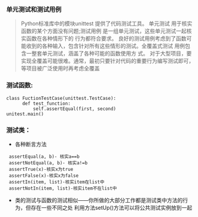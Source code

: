### 单元测试和测试用例
> Python标准库中的模块unittest 提供了代码测试工具。
单元测试 用于核实函数的某个方面没有问题;测试用例 是一组单元测试，这些单元测试一起核实函数在各种情形下的 行为都符合要求。
良好的测试用例考虑到了函数可能收到的各种输入，包含针对所有这些情形的测试。全覆盖式测试 用例包含一整套单元测试，涵盖了各种可能的函数使用方 式。
对于大型项目，要实现全覆盖可能很难。通常，最初只要针对代码的重要行为编写测试即可，等项目被广泛使用时再考虑全覆盖

### 测试函数:
````
class FuctionTestCase(unittest.TestCase):
      def test_function:
          self.assertEqual(first, second)
unitest.main()
````

### 测试类：
- 各种断言方法
````
 assertEqual(a, b)- 核实a==b
 assertNotEqual(a, b)- 核实a!=b
 assertTrue(x)-核实x为true
 assertFalse(x)-核实x为false
 assertIn(item, list)-核实item在list中
 assertNotIn(item, list)-核实item不在list中
````
- 类的测试与函数的测试相似——你所做的大部分工作都是测试类中方法的行为，但存在一些不同之处
 利用方法setUp()方法可以将公共测试实例放到一起
   
